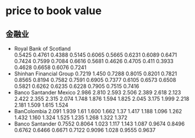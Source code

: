 # price to book value

## 金融业
*	Royal Bank of Scotland   
		0.5425 0.4761 0.4388 0.5145 0.6065 0.5665 0.6231 0.6089 0.6471 0.7424 0.7599 0.7084 0.6616 0.5681 0.4626 0.4705 0.411 0.3933 0.4628 0.6658 0.6076 0.7241
*	Shinhan Financial Group
		0.7219 1.450 0.7288 0.8015 0.8201 0.7821 0.8565 0.8194 0.7582 0.7591 0.6905 0.7377 0.6105 0.6573 0.6508 0.5821 0.6262 0.6235 0.6228 0.7905 0.7515 0.7416
* 	Banco Santander Mexico
		2.986 2.810 2.593 2.506 2.389 2.618 2.123 2.422 2.355 2.315 2.074 1.748  1.876 1.594 1.825 2.045 3.175 1.999 2.218 2.181 1.509 1.615 1.524
*	BanColombia 
		2.091 1.939 1.61 1.600 1.662 1.37 1.417 1.188 1.096 1.262 1.432 1.160 1.324 1.525 1.235 1.268 1.322 1.372
*	Banco Santander
		0.7552 0.8064 1.023 1.117 1.143 1.087 0.9674 0.8496 0.6762 0.6466 0.6671 0.7122 0.9096 1.028 0.9555 0.9637
